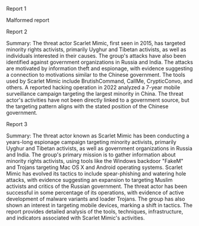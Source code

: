 
Report 1

Malformed report





Report 2

Summary:
The threat actor Scarlet Mimic, first seen in 2015, has targeted minority rights activists, primarily Uyghur and Tibetan activists, as well as individuals interested in their causes. The group's attacks have also been identified against government organizations in Russia and India. The attacks are motivated by information theft and espionage, with evidence suggesting a connection to motivations similar to the Chinese government. The tools used by Scarlet Mimic include BrutishCommand, CallMe, CrypticConvo, and others. A reported hacking operation in 2022 analyzed a 7-year mobile surveillance campaign targeting the largest minority in China. The threat actor's activities have not been directly linked to a government source, but the targeting pattern aligns with the stated position of the Chinese government.





Report 3

Summary:
The threat actor known as Scarlet Mimic has been conducting a years-long espionage campaign targeting minority activists, primarily Uyghur and Tibetan activists, as well as government organizations in Russia and India. The group's primary mission is to gather information about minority rights activists, using tools like the Windows backdoor "FakeM" and Trojans targeting Mac OS X and Android operating systems. Scarlet Mimic has evolved its tactics to include spear-phishing and watering hole attacks, with evidence suggesting an expansion to targeting Muslim activists and critics of the Russian government. The threat actor has been successful in some percentage of its operations, with evidence of active development of malware variants and loader Trojans. The group has also shown an interest in targeting mobile devices, marking a shift in tactics. The report provides detailed analysis of the tools, techniques, infrastructure, and indicators associated with Scarlet Mimic's activities.


